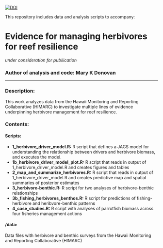 [![DOI](https://zenodo.org/badge/573900863.svg)](https://zenodo.org/badge/latestdoi/573900863)

This repository includes data and analysis scripts to accompany:

# Evidence for managing herbivores for reef resilience
*under consideration for pubilication*

### Author of analysis and code: Mary K Donovan
-----

### Description:
This work analyzes data from the Hawaii Monitoring and Reporting Collaborative (HIMARC) to investigate multiple lines of evidence underpinning herbivore management for reef resilience.

### Contents:
#### Scripts:
* **1_herbivore_driver_model.R:** R script that defines a JAGS model for understanding the relationship between drivers and herbivore biomass, and executes the model.
* **1b_herbivore_driver_model_plot.R:** R script that reads in output of 1_herbivore_driver_model.R and creates figures and tables
* **2_map_and_summarize_herbivores.R:** R script that reads in output of 1_herbivore_driver_model.R and creates predictive map and spatial summaries of posterior estimates
* **3_herbivore-benthic.R:** R script for two analyses of herbivore-benthic relationships
* **3b_fishing_herbivores_benthos.R:** R script for predictions of fishing-herbivore and heribvore-benthic patterns
* **4_case_studies.R:** R script with analyses of parrotfish biomass across four fisheries management actions

#### /data:
Data files with herbivore and benthic surveys from the Hawaii Monitoring and Reporting Collaborative (HIMARC)

